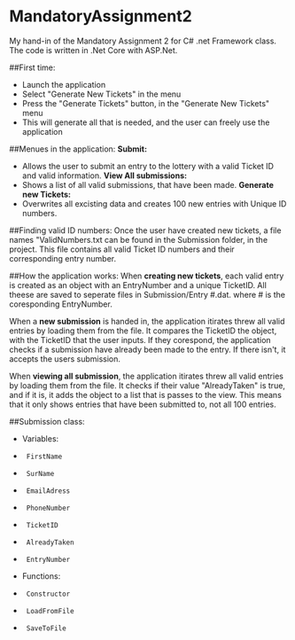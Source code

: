 # MandatoryAssignment2
My hand-in of the Mandatory Assignment 2 for C# .net Framework class. 
The code is written in .Net Core with ASP.Net. 

##First time:
- Launch the application 
- Select "Generate New Tickets" in the menu 
- Press the "Generate Tickets" button, in the "Generate New Tickets" menu 
- This will generate all that is needed, and the user can freely use the application

##Menues in the application:
**Submit:**
- Allows the user to submit an entry to the lottery with a valid Ticket ID and valid information.
**View All submissions:**
- Shows a list of all valid submissions, that have been made. 
**Generate new Tickets:**
- Overwrites all excisting data and creates 100 new entries with Unique ID numbers. 


##Finding valid ID numbers:
Once the user have created new tickets, a file names "ValidNumbers.txt can be found in the Submission folder, in the project. 
This file contains all valid Ticket ID numbers and their corresponding entry number.

##How the application works: 
When **creating new tickets**, each valid entry is created as an object with an EntryNumber and a unique TicketID. 
All theese are saved to seperate files in Submission/Entry #.dat. where # is the coresponding EntryNumber.

When a **new submission** is handed in, the application itirates threw all valid entries by loading them from the file. It compares the TicketID the object, with the TicketID that the user inputs. If they corespond, the application checks if a submission have already been made to the entry. If there isn't, it accepts the users submission. 

When **viewing all submission**, the application itirates threw all valid entries by loading them from the file. It checks if their value "AlreadyTaken" is true, and if it is, it adds the object to a list that is passes to the view. This means that it only shows entries that have been submitted to, not all 100 entries. 


##Submission class: 
 * Variables: 
 *      FirstName
 *      SurName
 *      EmailAdress
 *      PhoneNumber
 *      TicketID
 *      AlreadyTaken
 *      EntryNumber
 * Functions:
 *      Constructor 
 *      LoadFromFile
 *      SaveToFile
